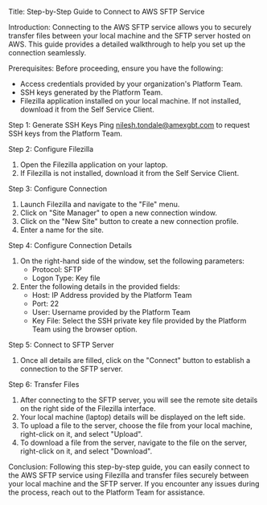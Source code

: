 Title: Step-by-Step Guide to Connect to AWS SFTP Service

Introduction:
Connecting to the AWS SFTP service allows you to securely transfer files between your local machine and the SFTP server hosted on AWS. This guide provides a detailed walkthrough to help you set up the connection seamlessly.

Prerequisites:
Before proceeding, ensure you have the following:
- Access credentials provided by your organization's Platform Team.
- SSH keys generated by the Platform Team.
- Filezilla application installed on your local machine. If not installed, download it from the Self Service Client.

Step 1: Generate SSH Keys
Ping nilesh.tondale@amexgbt.com to request SSH keys from the Platform Team.

Step 2: Configure Filezilla
1. Open the Filezilla application on your laptop.
2. If Filezilla is not installed, download it from the Self Service Client.

Step 3: Configure Connection
1. Launch Filezilla and navigate to the "File" menu.
2. Click on "Site Manager" to open a new connection window.
3. Click on the "New Site" button to create a new connection profile.
4. Enter a name for the site.

Step 4: Configure Connection Details
1. On the right-hand side of the window, set the following parameters:
   - Protocol: SFTP
   - Logon Type: Key file
2. Enter the following details in the provided fields:
   - Host: IP Address provided by the Platform Team
   - Port: 22
   - User: Username provided by the Platform Team
   - Key File: Select the SSH private key file provided by the Platform Team using the browser option.

Step 5: Connect to SFTP Server
1. Once all details are filled, click on the "Connect" button to establish a connection to the SFTP server.

Step 6: Transfer Files
1. After connecting to the SFTP server, you will see the remote site details on the right side of the Filezilla interface.
2. Your local machine (laptop) details will be displayed on the left side.
3. To upload a file to the server, choose the file from your local machine, right-click on it, and select "Upload".
4. To download a file from the server, navigate to the file on the server, right-click on it, and select "Download".

Conclusion:
Following this step-by-step guide, you can easily connect to the AWS SFTP service using Filezilla and transfer files securely between your local machine and the SFTP server. If you encounter any issues during the process, reach out to the Platform Team for assistance.
